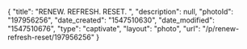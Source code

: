 {
    "title": "RENEW. REFRESH. RESET. ",
    "description": null,
    "photoId": "197956256",
    "date_created": "1547510630",
    "date_modified": "1547510676",
    "type": "captivate",
    "layout": "photo",
    "url": "\/p\/renew-refresh-reset\/197956256"
}